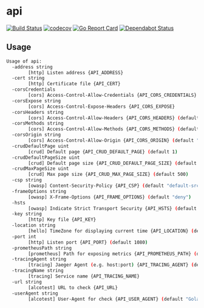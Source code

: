 # api

[![Build Status](https://travis-ci.org/ViBiOh/api.svg?branch=master)](https://travis-ci.org/ViBiOh/api)
[![codecov](https://codecov.io/gh/ViBiOh/api/branch/master/graph/badge.svg)](https://codecov.io/gh/ViBiOh/api)
[![Go Report Card](https://goreportcard.com/badge/github.com/ViBiOh/api)](https://goreportcard.com/report/github.com/ViBiOh/api)
[![Dependabot Status](https://api.dependabot.com/badges/status?host=github&repo=ViBiOh/api)](https://dependabot.com)

## Usage

```bash
Usage of api:
  -address string
        [http] Listen address {API_ADDRESS}
  -cert string
        [http] Certificate file {API_CERT}
  -corsCredentials
        [cors] Access-Control-Allow-Credentials {API_CORS_CREDENTIALS}
  -corsExpose string
        [cors] Access-Control-Expose-Headers {API_CORS_EXPOSE}
  -corsHeaders string
        [cors] Access-Control-Allow-Headers {API_CORS_HEADERS} (default "Content-Type")
  -corsMethods string
        [cors] Access-Control-Allow-Methods {API_CORS_METHODS} (default "GET")
  -corsOrigin string
        [cors] Access-Control-Allow-Origin {API_CORS_ORIGIN} (default "*")
  -crudDefaultPage uint
        [crud] Default page {API_CRUD_DEFAULT_PAGE} (default 1)
  -crudDefaultPageSize uint
        [crud] Default page size {API_CRUD_DEFAULT_PAGE_SIZE} (default 20)
  -crudMaxPageSize uint
        [crud] Max page size {API_CRUD_MAX_PAGE_SIZE} (default 500)
  -csp string
        [owasp] Content-Security-Policy {API_CSP} (default "default-src 'self'; base-uri 'self'")
  -frameOptions string
        [owasp] X-Frame-Options {API_FRAME_OPTIONS} (default "deny")
  -hsts
        [owasp] Indicate Strict Transport Security {API_HSTS} (default true)
  -key string
        [http] Key file {API_KEY}
  -location string
        [hello] TimeZone for displaying current time {API_LOCATION} (default "Europe/Paris")
  -port int
        [http] Listen port {API_PORT} (default 1080)
  -prometheusPath string
        [prometheus] Path for exposing metrics {API_PROMETHEUS_PATH} (default "/metrics")
  -tracingAgent string
        [tracing] Jaeger Agent (e.g. host:port) {API_TRACING_AGENT} (default "jaeger:6831")
  -tracingName string
        [tracing] Service name {API_TRACING_NAME}
  -url string
        [alcotest] URL to check {API_URL}
  -userAgent string
        [alcotest] User-Agent for check {API_USER_AGENT} (default "Golang alcotest")
```
